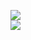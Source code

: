 [![](https://img.shields.io/badge/Made%20With-Github%20Spray-lightgrey.svg?style=for-the-badge&logo=github)](https://github.com/Annihil/github-spray#32489)  
[![](https://i.imgur.com/2DrTn0Z.gif)](https://github.com/Annihil/github-spray)